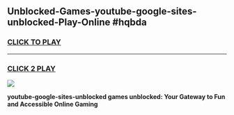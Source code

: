 
## Unblocked-Games-youtube-google-sites-unblocked-Play-Online #hqbda
<h3>
<a href="https://news.freeplayer.one?title=youtube-google-sites-unblocked&ref=3">CLICK TO PLAY</a></h3>
<hr>

<h3>
<a href="https://news.freeplayer.one?title=youtube-google-sites-unblocked&ref=3">CLICK 2 PLAY</a>
  
</h3>

<a href="https://news.freeplayer.one?title=youtube-google-sites-unblocked&ref=3"><img src="https://clearcache.store/games.png"></a>


**youtube-google-sites-unblocked games unblocked: Your Gateway to Fun and Accessible Online Gaming**
